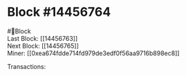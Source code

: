 
Block #14456764
===============
  
#🧊Block  
Last Block: [[14456763]]  
Next Block: [[14456765]]  
Miner: [[0xea674fdde714fd979de3edf0f56aa9716b898ec8]]  

 Transactions: